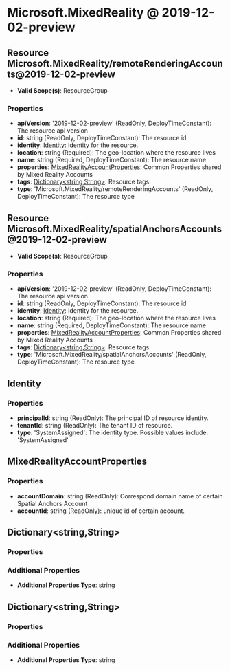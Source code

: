 # Microsoft.MixedReality @ 2019-12-02-preview

## Resource Microsoft.MixedReality/remoteRenderingAccounts@2019-12-02-preview
* **Valid Scope(s)**: ResourceGroup
### Properties
* **apiVersion**: '2019-12-02-preview' (ReadOnly, DeployTimeConstant): The resource api version
* **id**: string (ReadOnly, DeployTimeConstant): The resource id
* **identity**: [Identity](#identity): Identity for the resource.
* **location**: string (Required): The geo-location where the resource lives
* **name**: string (Required, DeployTimeConstant): The resource name
* **properties**: [MixedRealityAccountProperties](#mixedrealityaccountproperties): Common Properties shared by Mixed Reality Accounts
* **tags**: [Dictionary<string,String>](#dictionarystringstring): Resource tags.
* **type**: 'Microsoft.MixedReality/remoteRenderingAccounts' (ReadOnly, DeployTimeConstant): The resource type

## Resource Microsoft.MixedReality/spatialAnchorsAccounts@2019-12-02-preview
* **Valid Scope(s)**: ResourceGroup
### Properties
* **apiVersion**: '2019-12-02-preview' (ReadOnly, DeployTimeConstant): The resource api version
* **id**: string (ReadOnly, DeployTimeConstant): The resource id
* **identity**: [Identity](#identity): Identity for the resource.
* **location**: string (Required): The geo-location where the resource lives
* **name**: string (Required, DeployTimeConstant): The resource name
* **properties**: [MixedRealityAccountProperties](#mixedrealityaccountproperties): Common Properties shared by Mixed Reality Accounts
* **tags**: [Dictionary<string,String>](#dictionarystringstring): Resource tags.
* **type**: 'Microsoft.MixedReality/spatialAnchorsAccounts' (ReadOnly, DeployTimeConstant): The resource type

## Identity
### Properties
* **principalId**: string (ReadOnly): The principal ID of resource identity.
* **tenantId**: string (ReadOnly): The tenant ID of resource.
* **type**: 'SystemAssigned': The identity type. Possible values include: 'SystemAssigned'

## MixedRealityAccountProperties
### Properties
* **accountDomain**: string (ReadOnly): Correspond domain name of certain Spatial Anchors Account
* **accountId**: string (ReadOnly): unique id of certain account.

## Dictionary<string,String>
### Properties
### Additional Properties
* **Additional Properties Type**: string

## Dictionary<string,String>
### Properties
### Additional Properties
* **Additional Properties Type**: string

